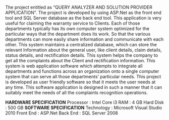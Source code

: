 The project entitled as “QUERY ANALYZER AND SOLUTION PROVIDER 
APPLICATION”. The project is developed by using ASP.Net as the front end tool and SQL 
Server database as the back end tool. This application is very useful for claiming the warranty 
service to Clients.
Each of those departments typically has its own computer system optimized for the 
particular ways that the department does its work. So that the various departments can more 
easily share information and communicate with each other. This system maintains a centralized 
database, which can store the relevant Information about the general user, like client details, 
claim details, status details, and rectification details. This system helps the company to get all 
the complaints about the Client and rectification information.
This system is web application software which attempts to integrate all departments 
and functions across an organization onto a single computer system that can serve all those 
departments’ particular needs. This project is developed as user friendly software so that it 
meets the user needs at any time. This software application is designed in such a manner that 
it can suitably meet the needs of all the complaints recognition operations.

**HARDWARE SPECIFICATION**
Processor : Intel Core i3
RAM : 4 GB
Hard Disk : 500 GB 
**SOFTWARE SPECIFICATION**
Technology : Microsoft Visual Studio 2010
Front End : ASP.Net
Back End : SQL Server 2008
